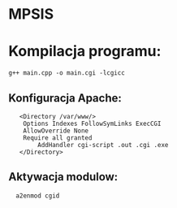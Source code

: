 # MPSIS


# Kompilacja programu:
```
g++ main.cpp -o main.cgi -lcgicc

```

## Konfiguracja Apache:
```   
   <Directory /var/www/>    
	Options Indexes FollowSymLinks ExecCGI   
	AllowOverride None    
	Require all granted   
        AddHandler cgi-script .out .cgi .exe   
   </Directory>    
```

## Aktywacja modulow:
```  
  a2enmod cgid
  
```
